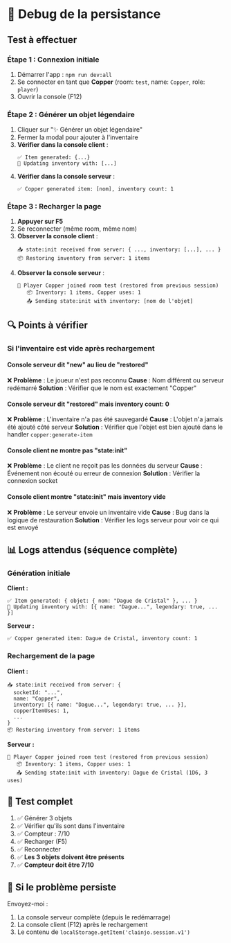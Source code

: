 # 🐛 Debug de la persistance

## Test à effectuer

### Étape 1 : Connexion initiale

1. Démarrer l'app : `npm run dev:all`
2. Se connecter en tant que **Copper** (room: `test`, name: `Copper`, role: `player`)
3. Ouvrir la console (F12)

### Étape 2 : Générer un objet légendaire

1. Cliquer sur "✨ Générer un objet légendaire"
2. Fermer la modal pour ajouter à l'inventaire
3. **Vérifier dans la console client** :
   ```
   ✅ Item generated: {...}
   🔄 Updating inventory with: [...]
   ```
4. **Vérifier dans la console serveur** :
   ```
   ✅ Copper generated item: [nom], inventory count: 1
   ```

### Étape 3 : Recharger la page

1. **Appuyer sur F5**
2. Se reconnecter (même room, même nom)
3. **Observer la console client** :
   ```
   📥 state:init received from server: { ..., inventory: [...], ... }
   📦 Restoring inventory from server: 1 items
   ```
4. **Observer la console serveur** :
   ```
   🔄 Player Copper joined room test (restored from previous session)
      📦 Inventory: 1 items, Copper uses: 1
      📤 Sending state:init with inventory: [nom de l'objet]
   ```

## 🔍 Points à vérifier

### Si l'inventaire est vide après rechargement

#### Console serveur dit "new" au lieu de "restored"
❌ **Problème** : Le joueur n'est pas reconnu
**Cause** : Nom différent ou serveur redémarré
**Solution** : Vérifier que le nom est exactement "Copper"

#### Console serveur dit "restored" mais inventory count: 0
❌ **Problème** : L'inventaire n'a pas été sauvegardé
**Cause** : L'objet n'a jamais été ajouté côté serveur
**Solution** : Vérifier que l'objet est bien ajouté dans le handler `copper:generate-item`

#### Console client ne montre pas "state:init"
❌ **Problème** : Le client ne reçoit pas les données du serveur
**Cause** : Événement non écouté ou erreur de connexion
**Solution** : Vérifier la connexion socket

#### Console client montre "state:init" mais inventory vide
❌ **Problème** : Le serveur envoie un inventaire vide
**Cause** : Bug dans la logique de restauration
**Solution** : Vérifier les logs serveur pour voir ce qui est envoyé

## 📊 Logs attendus (séquence complète)

### Génération initiale

**Client :**
```
✅ Item generated: { objet: { nom: "Dague de Cristal" }, ... }
🔄 Updating inventory with: [{ name: "Dague...", legendary: true, ... }]
```

**Serveur :**
```
✅ Copper generated item: Dague de Cristal, inventory count: 1
```

### Rechargement de la page

**Client :**
```
📥 state:init received from server: { 
  socketId: "...", 
  name: "Copper", 
  inventory: [{ name: "Dague...", legendary: true, ... }],
  copperItemUses: 1,
  ...
}
📦 Restoring inventory from server: 1 items
```

**Serveur :**
```
🔄 Player Copper joined room test (restored from previous session)
   📦 Inventory: 1 items, Copper uses: 1
   📤 Sending state:init with inventory: Dague de Cristal (1D6, 3 uses)
```

## 🧪 Test complet

1. ✅ Générer 3 objets
2. ✅ Vérifier qu'ils sont dans l'inventaire
3. ✅ Compteur : 7/10
4. ✅ Recharger (F5)
5. ✅ Reconnecter
6. ✅ **Les 3 objets doivent être présents**
7. ✅ **Compteur doit être 7/10**

## 🚨 Si le problème persiste

Envoyez-moi :
1. La console serveur complète (depuis le redémarrage)
2. La console client (F12) après le rechargement
3. Le contenu de `localStorage.getItem('clainjo.session.v1')`
